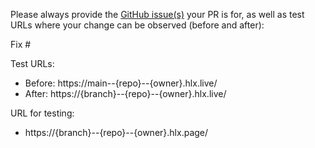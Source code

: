 Please always provide the [GitHub issue(s)](../issues) your PR is for, as well as test URLs where your change can be observed (before and after):

Fix #<gh-issue-id>

Test URLs:
- Before: https://main--{repo}--{owner}.hlx.live/
- After: https://{branch}--{repo}--{owner}.hlx.live/

URL for testing:

- https://{branch}--{repo}--{owner}.hlx.page/
